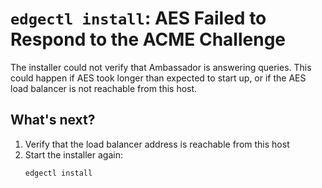 # `edgectl install`: AES Failed to Respond to the ACME Challenge
 
The installer could not verify that Ambassador is answering queries. This could happen if AES took longer than expected to start up, or if the AES load balancer is not reachable from this host.

## What's next?

1. Verify that the load balancer address is reachable from this host
2. Start the installer again:
   ```shell
   edgectl install
   ```
